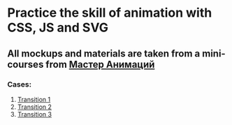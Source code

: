 # Practice the skill of animation with CSS, JS and SVG
## All mockups and materials are taken from a mini-courses from [Мастер Анимаций](https://htmlacademy.ru/levelup/animation-pack)

### Cases:
1. [Transition 1](transition-case-1)
2. [Transition 2](transition-case-2)
3. [Transition 3](transition-case-3)